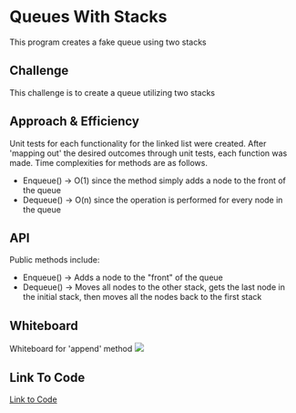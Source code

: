 # Queues With Stacks
This program creates a fake queue using two stacks

## Challenge
This challenge is to create a queue utilizing two stacks

## Approach & Efficiency
Unit tests for each functionality for the linked list were created. After 'mapping out' the desired outcomes through unit tests, each function was made. Time complexities for methods are as follows.

* Enqueue() -> O(1) since the method simply adds a node to the front of the queue
* Dequeue() -> O(n) since the operation is performed for every node in the queue

## API
Public methods include:

* Enqueue() -> Adds a node to the "front" of the queue
* Dequeue() -> Moves all nodes to the other stack, gets the last node in the initial stack, then moves all the nodes back to the first stack

## Whiteboard
Whiteboard for 'append' method
![](../../assets/awww-board.png)


## Link To Code
[Link to Code](./QueuesWithStacks/)
